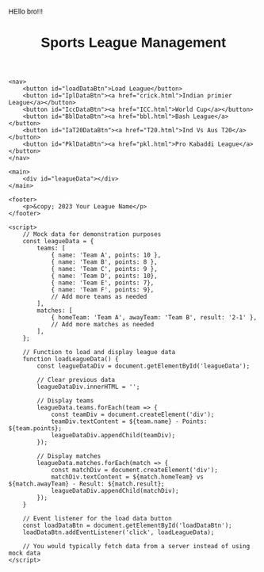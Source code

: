 <!DOCTYPE html>
<html lang="en">
<head>
    <meta charset="UTF-8">
    <meta name="viewport" content="width=device-width, initial-scale=1.0">
    <title>Sports League Management</title>
    <link rel="stylesheet" href="new.css">
    <style>
        body {
            font-family: Arial, sans-serif;
            margin: 20px;
        }
        /* Add your CSS styles here */
    </style>
</head>
<body>
    <p>HEllo bro!!!</p>
    <header>
        <h1>Sports League Management</h1>
    </header>

    <nav>
        <button id="loadDataBtn">Load League</button>
        <button id="IplDataBtn"><a href="crick.html">Indian primier League</a></button>
        <button id="IccDataBtn"><a href="ICC.html">World Cup</a></button>
        <button id="BblDataBtn"><a href="bbl.html">Bash League</a></button>
        <button id="IaT20DataBtn"><a href="T20.html">Ind Vs Aus T20</a></button>
        <button id="PklDataBtn"><a href="pkl.html">Pro Kabaddi League</a></button>
    </nav>

    <main>
        <div id="leagueData"></div>
    </main>

    <footer>
        <p>&copy; 2023 Your League Name</p>
    </footer>

    <script>
        // Mock data for demonstration purposes
        const leagueData = {
            teams: [
                { name: 'Team A', points: 10 },
                { name: 'Team B', points: 8 },
                { name: 'Team C', points: 9 },
                { name: 'Team D', points: 10},
                { name: 'Team E', points: 7},
                { name: 'Team F', points: 9},
                // Add more teams as needed
            ],
            matches: [
                { homeTeam: 'Team A', awayTeam: 'Team B', result: '2-1' },
                // Add more matches as needed
            ],
        };

        // Function to load and display league data
        function loadLeagueData() {
            const leagueDataDiv = document.getElementById('leagueData');

            // Clear previous data
            leagueDataDiv.innerHTML = '';

            // Display teams
            leagueData.teams.forEach(team => {
                const teamDiv = document.createElement('div');
                teamDiv.textContent = ${team.name} - Points: ${team.points};
                leagueDataDiv.appendChild(teamDiv);
            });

            // Display matches
            leagueData.matches.forEach(match => {
                const matchDiv = document.createElement('div');
                matchDiv.textContent = ${match.homeTeam} vs ${match.awayTeam} - Result: ${match.result};
                leagueDataDiv.appendChild(matchDiv);
            });
        }

        // Event listener for the load data button
        const loadDataBtn = document.getElementById('loadDataBtn');
        loadDataBtn.addEventListener('click', loadLeagueData);

        // You would typically fetch data from a server instead of using mock data
    </script>
</body>
</html>
